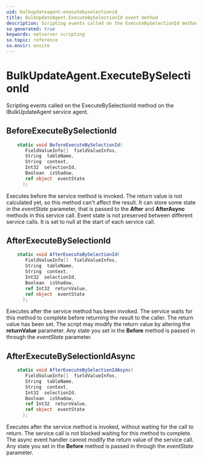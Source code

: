 ```yaml
---
uid: bulkupdateagent-executebyselectionid
title: BulkUpdateAgent.ExecuteBySelectionId event method
description: Scripting events called on the ExecuteBySelectionId method on the BulkUpdateAgent service agent.
so.generated: true
keywords: netserver scripting
so.topic: reference
so.envir: onsite
---
```

# BulkUpdateAgent.ExecuteBySelectionId

Scripting events called on the <see cref='M:IBulkUpdateAgent.ExecuteBySelectionId'>ExecuteBySelectionId</see> method on the <see cref='IBulkUpdateAgent'>IBulkUpdateAgent</see>  service agent.

## BeforeExecuteBySelectionId
```cs
    static void BeforeExecuteBySelectionId(
       FieldValueInfo[]  fieldValueInfos,
       String  tableName,
       String  context,
       Int32  selectionId,
       Boolean  isShadow,
       ref object  eventState
      );
```
Executes before the service method is invoked.
The return value is not calculated yet, so this method can't affect the result.
It can store some state in the *eventState* parameter, that is passed to the **After** and **AfterAsync** methods in this service call.
Event state is not preserved between different service calls. It is set to null at the start of each service call.
## AfterExecuteBySelectionId
```cs
    static void AfterExecuteBySelectionId(
       FieldValueInfo[]  fieldValueInfos,
       String  tableName,
       String  context,
       Int32  selectionId,
       Boolean  isShadow,
       ref Int32  returnValue,
       ref object  eventState
      );
```
Executes after the service method has been invoked. The service waits for this method to complete before returning the result to the caller.
The return value has been set. The script may modify the return value by altering the **returnValue** parameter.
Any state you set in the **Before** method is passed in through the *eventState* parameter.
## AfterExecuteBySelectionIdAsync
```cs
    static void AfterExecuteBySelectionIdAsync(
       FieldValueInfo[]  fieldValueInfos,
       String  tableName,
       String  context,
       Int32  selectionId,
       Boolean  isShadow,
       ref Int32  returnValue,
       ref object  eventState
      );
```
Executes after the service method is invoked, without waiting for the call to return.
The service call is not blocked waiting for this method to complete.
The async event handler cannot modify the return value of the service call.
Any state you set in the **Before** method is passed in through the *eventState* parameter.

